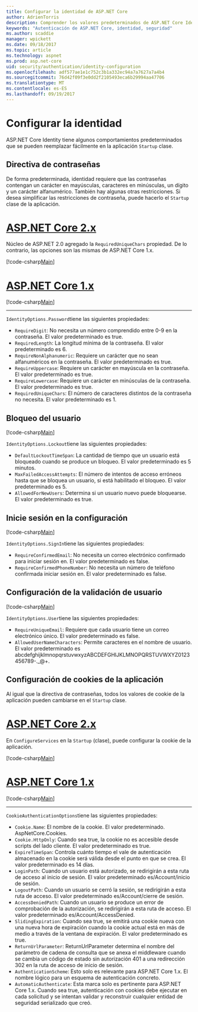 ```yaml
---
title: Configurar la identidad de ASP.NET Core
author: AdrienTorris
description: Comprender los valores predeterminados de ASP.NET Core Identity y configurar las distintas propiedades de identidad para usar valores personalizados.
keywords: "Autenticación de ASP.NET Core, identidad, seguridad"
ms.author: scaddie
manager: wpickett
ms.date: 09/18/2017
ms.topic: article
ms.technology: aspnet
ms.prod: asp.net-core
uid: security/authentication/identity-configuration
ms.openlocfilehash: adf577ae1e1c752c3b1a332ec94a7a7627a7a4b4
ms.sourcegitcommit: 76d42f09f3e0dd2f2105493eca6b29994aa47706
ms.translationtype: MT
ms.contentlocale: es-ES
ms.lasthandoff: 09/19/2017
---
```

# <a name="configure-identity"></a>Configurar la identidad

ASP.NET Core Identity tiene algunos comportamientos predeterminados que se pueden reemplazar fácilmente en la aplicación `Startup` clase.

## <a name="passwords-policy"></a>Directiva de contraseñas

De forma predeterminada, identidad requiere que las contraseñas contengan un carácter en mayúsculas, caracteres en minúsculas, un dígito y un carácter alfanumérico. También hay algunas otras restricciones. Si desea simplificar las restricciones de contraseña, puede hacerlo el `Startup` clase de la aplicación.

# <a name="aspnet-core-2xtabaspnetcore2x"></a>[ASP.NET Core 2.x](#tab/aspnetcore2x)

Núcleo de ASP.NET 2.0 agregado la `RequiredUniqueChars` propiedad. De lo contrario, las opciones son las mismas de ASP.NET Core 1.x.

[!code-csharp[Main](identity/sample/src/ASPNETv2-IdentityDemo-Configuration/Startup.cs?range=29-37,50-52)]

# <a name="aspnet-core-1xtabaspnetcore1x"></a>[ASP.NET Core 1.x](#tab/aspnetcore1x)

[!code-csharp[Main](identity/sample/src/ASPNET-IdentityDemo-PrimaryKeysConfig/Startup.cs?range=58-65,84)]

---

`IdentityOptions.Password`tiene las siguientes propiedades:
* `RequireDigit`: No necesita un número comprendido entre 0-9 en la contraseña. El valor predeterminado es true.
* `RequiredLength`: La longitud mínima de la contraseña. El valor predeterminado es 6.
* `RequireNonAlphanumeric`: Requiere un carácter que no sean alfanuméricos en la contraseña. El valor predeterminado es true.
* `RequireUppercase`: Requiere un carácter en mayúscula en la contraseña. El valor predeterminado es true.
* `RequireLowercase`: Requiere un carácter en minúsculas de la contraseña. El valor predeterminado es true.
* `RequiredUniqueChars`: El número de caracteres distintos de la contraseña no necesita. El valor predeterminado es 1.


## <a name="users-lockout"></a>Bloqueo del usuario

[!code-csharp[Main](identity/sample/src/ASPNETv2-IdentityDemo-Configuration/Startup.cs?range=29-30,39-42,50-52)]

`IdentityOptions.Lockout`tiene las siguientes propiedades:
* `DefaultLockoutTimeSpan`: La cantidad de tiempo que un usuario está bloqueado cuando se produce un bloqueo. El valor predeterminado es 5 minutos.
* `MaxFailedAccessAttempts`: El número de intentos de acceso erróneos hasta que se bloquea un usuario, si está habilitado el bloqueo. El valor predeterminado es 5.
* `AllowedForNewUsers`: Determina si un usuario nuevo puede bloquearse. El valor predeterminado es true.


## <a name="sign-in-settings"></a>Inicie sesión en la configuración

[!code-csharp[Main](identity/sample/src/ASPNETv2-IdentityDemo-Configuration/Startup.cs?range=29-30,44-46,50-52)]

`IdentityOptions.SignIn`tiene las siguientes propiedades:
* `RequireConfirmedEmail`: No necesita un correo electrónico confirmado para iniciar sesión en. El valor predeterminado es false.
* `RequireConfirmedPhoneNumber`: No necesita un número de teléfono confirmada iniciar sesión en. El valor predeterminado es false.


## <a name="user-validation-settings"></a>Configuración de la validación de usuario

[!code-csharp[Main](identity/sample/src/ASPNETv2-IdentityDemo-Configuration/Startup.cs?range=29-30,48-52)]

`IdentityOptions.User`tiene las siguientes propiedades:
* `RequireUniqueEmail`: Requiere que cada usuario tiene un correo electrónico único. El valor predeterminado es false.
* `AllowedUserNameCharacters`: Permite caracteres en el nombre de usuario. El valor predeterminado es abcdefghijklmnopqrstuvwxyzABCDEFGHIJKLMNOPQRSTUVWXYZ0123456789-._@+.

## <a name="applications-cookie-settings"></a>Configuración de cookies de la aplicación

Al igual que la directiva de contraseñas, todos los valores de cookie de la aplicación pueden cambiarse en el `Startup` clase.

# <a name="aspnet-core-2xtabaspnetcore2x"></a>[ASP.NET Core 2.x](#tab/aspnetcore2x)

En `ConfigureServices` en la `Startup` (clase), puede configurar la cookie de la aplicación.

[!code-csharp[Main](identity/sample/src/ASPNETv2-IdentityDemo-Configuration/Startup.cs?name=snippet_configurecookie)]

# <a name="aspnet-core-1xtabaspnetcore1x"></a>[ASP.NET Core 1.x](#tab/aspnetcore1x)

[!code-csharp[Main](identity/sample/src/ASPNET-IdentityDemo-PrimaryKeysConfig/Startup.cs?range=58-59,72-80,84)]

--- 

`CookieAuthenticationOptions`tiene las siguientes propiedades:
* `Cookie.Name`: El nombre de la cookie. El valor predeterminado. AspNetCore.Cookies.
* `Cookie.HttpOnly`: Cuando sea true, la cookie no es accesible desde scripts del lado cliente. El valor predeterminado es true.
* `ExpireTimeSpan`: Controla cuánto tiempo el vale de autenticación almacenado en la cookie será válida desde el punto en que se crea. El valor predeterminado es 14 días.
* `LoginPath`: Cuando un usuario está autorizado, se redirigirán a esta ruta de acceso al inicio de sesión. El valor predeterminado es/Account/inicio de sesión.
* `LogoutPath`: Cuando un usuario se cerró la sesión, se redirigirán a esta ruta de acceso. El valor predeterminado es/Account/cierre de sesión.
* `AccessDeniedPath`: Cuando un usuario se produce un error de comprobación de la autorización, se redirigirán a esta ruta de acceso. El valor predeterminado es/Account/AccessDenied.
* `SlidingExpiration`: Cuando sea true, se emitirá una cookie nueva con una nueva hora de expiración cuando la cookie actual está en más de medio a través de la ventana de expiración. El valor predeterminado es true.
* `ReturnUrlParameter`: ReturnUrlParameter determina el nombre del parámetro de cadena de consulta que se anexa el middleware cuando se cambia un código de estado sin autorización 401 a una redirección 302 en la ruta de acceso de inicio de sesión.
* `AuthenticationScheme`: Esto solo es relevante para ASP.NET Core 1.x. El nombre lógico para un esquema de autenticación concreto.
* `AutomaticAuthenticate`: Esta marca solo es pertinente para ASP.NET Core 1.x. Cuando sea true, autenticación con cookies debe ejecutar en cada solicitud y se intentan validar y reconstruir cualquier entidad de seguridad serializado que creó.

